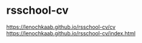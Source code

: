 # rsschool-cv
https://lenochkaab.github.io/rsschool-cv/cv
https://lenochkaab.github.io/rsschool-cv/index.html
